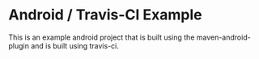 Android / Travis-CI Example
===========================
This is an example android project that is built using the maven-android-plugin and is built using travis-ci.
